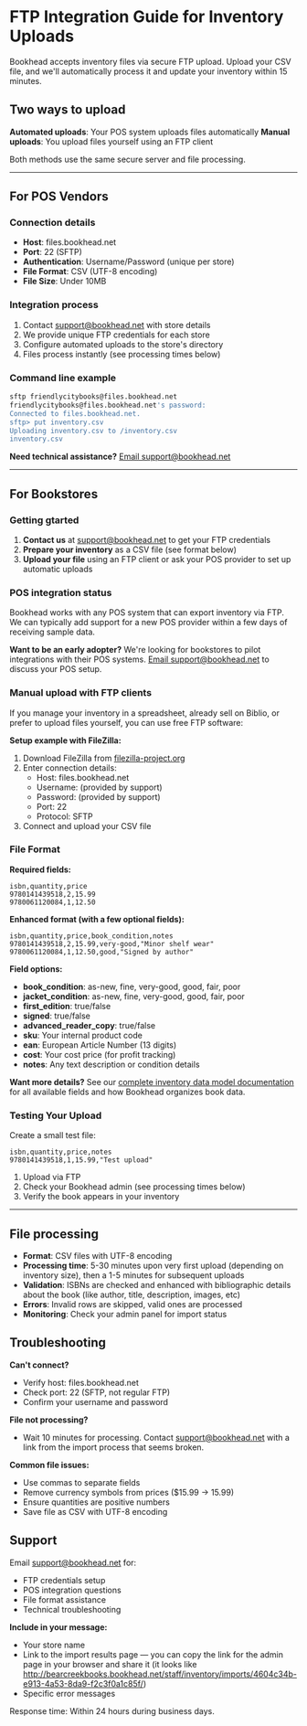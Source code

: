 # FTP Integration Guide for Inventory Uploads

Bookhead accepts inventory files via secure FTP upload. Upload your CSV file, and we'll automatically process it and update your inventory within 15 minutes.

## Two ways to upload

**Automated uploads**: Your POS system uploads files automatically
**Manual uploads**: You upload files yourself using an FTP client

Both methods use the same secure server and file processing.

---

## For POS Vendors

### Connection details
- **Host**: files.bookhead.net
- **Port**: 22 (SFTP)
- **Authentication**: Username/Password (unique per store)
- **File Format**: CSV (UTF-8 encoding)
- **File Size**: Under 10MB

### Integration process
1. Contact support@bookhead.net with store details
2. We provide unique FTP credentials for each store
3. Configure automated uploads to the store's directory
4. Files process instantly  (see processing times below)

### Command line example
```bash
sftp friendlycitybooks@files.bookhead.net
friendlycitybooks@files.bookhead.net's password: 
Connected to files.bookhead.net.
sftp> put inventory.csv
Uploading inventory.csv to /inventory.csv
inventory.csv
```

**Need technical assistance?** [Email support@bookhead.net](mailto:support@bookhead.net)

---

## For Bookstores

### Getting gtarted
1. **Contact us** at support@bookhead.net to get your FTP credentials
2. **Prepare your inventory** as a CSV file (see format below)
3. **Upload your file** using an FTP client or ask your POS provider to set up automatic uploads

### POS integration status
Bookhead works with any POS system that can export inventory via FTP. We can typically add support for a new POS provider within a few days of receiving sample data.

**Want to be an early adopter?** We're looking for bookstores to pilot integrations with their POS systems. [Email support@bookhead.net](mailto:support@bookhead.net) to discuss your POS setup.

### Manual upload with FTP clients

If you manage your inventory in a spreadsheet, already sell on Biblio, or prefer to upload files yourself, you can use free FTP software:

**Setup example with FileZilla:**
1. Download FileZilla from [filezilla-project.org](filezilla-project.org)
2. Enter connection details:
   - Host: files.bookhead.net
   - Username: (provided by support)
   - Password: (provided by support)
   - Port: 22
   - Protocol: SFTP
3. Connect and upload your CSV file

### File Format

**Required fields:**
```csv
isbn,quantity,price
9780141439518,2,15.99
9780061120084,1,12.50
```

**Enhanced format (with a few optional fields):**
```csv
isbn,quantity,price,book_condition,notes
9780141439518,2,15.99,very-good,"Minor shelf wear"
9780061120084,1,12.50,good,"Signed by author"
```

**Field options:**
- **book_condition**: as-new, fine, very-good, good, fair, poor
- **jacket_condition**: as-new, fine, very-good, good, fair, poor
- **first_edition**: true/false
- **signed**: true/false
- **advanced_reader_copy**: true/false
- **sku**: Your internal product code
- **ean**: European Article Number (13 digits)
- **cost**: Your cost price (for profit tracking)
- **notes**: Any text description or condition details

**Want more details?** See our [complete inventory data model documentation](https://docs.bookhead.net/docs/inventory) for all available fields and how Bookhead organizes book data.

### Testing Your Upload

Create a small test file:
```csv
isbn,quantity,price,notes
9780141439518,1,15.99,"Test upload"
```

1. Upload via FTP
2. Check your Bookhead admin (see processing times below)
3. Verify the book appears in your inventory

---

## File processing

- **Format**: CSV files with UTF-8 encoding
- **Processing time**: 5-30 minutes upon very first upload (depending on inventory size), then a 1-5 minutes for subsequent uploads
- **Validation**: ISBNs are checked and enhanced with bibliographic details about the book (like author, title, description, images, etc)
- **Errors**: Invalid rows are skipped, valid ones are processed
- **Monitoring**: Check your admin panel for import status

## Troubleshooting

**Can't connect?**
- Verify host: files.bookhead.net
- Check port: 22 (SFTP, not regular FTP)
- Confirm your username and password

**File not processing?**
- Wait 10 minutes for processing. Contact [support@bookhead.net](mailto:support@bookhead.net) with a link from the import process that seems broken.

**Common file issues:**
- Use commas to separate fields
- Remove currency symbols from prices ($15.99 → 15.99)
- Ensure quantities are positive numbers
- Save file as CSV with UTF-8 encoding

## Support

Email support@bookhead.net for:
- FTP credentials setup
- POS integration questions
- File format assistance
- Technical troubleshooting

**Include in your message:**
- Your store name
- Link to the import results page — you can copy the link for the admin page in your browser and share it (it looks like http://bearcreekbooks.bookhead.net/staff/inventory/imports/4604c34b-e913-4a53-8da9-f2c3f0a1c85f/)
- Specific error messages

Response time: Within 24 hours during business days.
